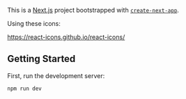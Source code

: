 This is a [Next.js](https://nextjs.org/) project bootstrapped with [`create-next-app`](https://github.com/vercel/next.js/tree/canary/packages/create-next-app).

Using these icons:

https://react-icons.github.io/react-icons/

## Getting Started

First, run the development server:

```bash
npm run dev
```
